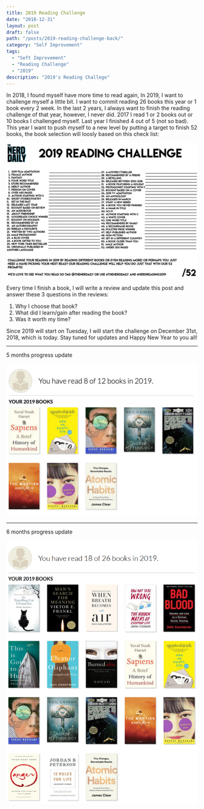 ```yaml
---
title: 2019 Reading Challenge
date: "2018-12-31"
layout: post
draft: false
path: "/posts/2019-reading-challenge-back/"
category: "Self Improvement"
tags:
  - "Seft Improvement"
  - "Reading Challenge"
  - "2019"
description: "2019's Reading Challege"
---
```


In 2018, I found myself have more time to read again, In 2019, I want to challenge myself a little bit. I want to commit reading 26 books this year or 1 book every 2 week.  In the last 2 years, I always want to finish the reading challenge of that year, however, I never did. 2017 I read 1 or 2 books out or 10 books I challenged myself. Last year I finished 4 out of 5 (not so bad). This year I want to push myself to a new level by putting a target to finish 52 books, the book selection will loosly based on this check list:

![Reading Challege](./2019-Reading-Challenge.jpg)

Every time I finish a book, I will write a review and update this post and answer these 3 questions in the reviews:
1. Why I choose that book?
2. What did I learn/gain after reading the book?
3. Was it worth my time?

Since 2019 will start on Tuesday, I will start the challenge on December 31st, 2018, which is today. Stay tuned for updates and Happy New Year to you all!

---

5 months progress update

![progress 5 months](./reading-challenge-5-months.png)

---

6 months progress update

![progress 6 month](./6-months.png)